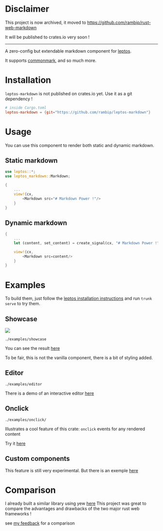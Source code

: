 # Disclaimer

This project is now archived, it moved to https://github.com/rambip/rust-web-markdown

It will be published to crates.io very soon !

---


A zero-config but extendable markdown component for [leptos](https://www.leptos.dev/).

It supports [commonmark](https://commonmark.org/), and so much more.

# Installation
`leptos-markdown` is not published on crates.io yet.
Use it as a git dependency !
```toml
# inside Cargo.toml
leptos-markdown = {git="https://github.com/rambip/leptos-markdown"}
```

# Usage
You can use this component to render both static and dynamic markdown.

## Static markdown

```rust
use leptos::*;
use leptos_markdown::Markdown;

{
    ...
    view!{cx,
        <Markdown src="# Markdown Power !"/>
    }
}
```

## Dynamic markdown
```rust
{
    ...
    let (content, set_content) = create_signal(cx, "# Markdown Power !".to_string());

    view!{cx,
        <Markdown src=content/>
    }
}
```


# Examples
To build them, just follow the [leptos installation instructions](https://leptos-rs.github.io/leptos/02_getting_started.html) and run `trunk serve` to try them.

## Showcase
![](./showcase.jpg)

`./examples/showcase`

You can see the result [here](https://rambip.github.io/leptos-markdown/showcase)

To be fair, this is not the vanilla component, there is a bit of styling added.

## Editor
`./examples/editor`

There is a demo of an interactive editor [here](https://rambip.github.io/leptos-markdown/editor)

## Onclick
`./examples/onclick/`

Illustrates a cool feature of this crate: `onclick` events for any rendered content

Try it [here](https://rambip.github.io/leptos-markdown/onclick)

## Custom components

This feature is still very experimental.
But there is an exemple [here](https://rambip.github.io/leptos-markdown/custom_component)

# Comparison
I already built a similar library using yew [here](https://github.com/rambip/yew-markdown/)
This project was great to compare the advantages and drawbacks of the two major rust web frameworks !

see [my feedback](./feedback/README.md) for a comparison

